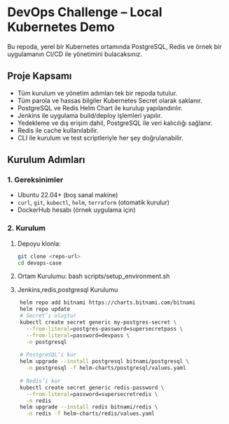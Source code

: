 # DevOps Challenge – Local Kubernetes Demo

Bu repoda, yerel bir Kubernetes ortamında PostgreSQL, Redis ve örnek bir uygulamanın CI/CD ile yönetimini bulacaksınız.

## Proje Kapsamı

- Tüm kurulum ve yönetim adımları tek bir repoda tutulur.
- Tüm parola ve hassas bilgiler Kubernetes Secret olarak saklanır.
- PostgreSQL ve Redis Helm Chart ile kurulup yapılandırılır.
- Jenkins ile uygulama build/deploy işlemleri yapılır.
- Yedekleme ve dış erişim dahil, PostgreSQL ile veri kalıcılığı sağlanır.
- Redis ile cache kullanılabilir.
- CLI ile kurulum ve test scriptleriyle her şey doğrulanabilir.

## Kurulum Adımları

### 1. Gereksinimler

- Ubuntu 22.04+ (boş sanal makine)
- `curl`, `git`, `kubectl`, `helm`, `terraform` (otomatik kurulur)
- DockerHub hesabı (örnek uygulama için)

### 2. Kurulum

1. Depoyu klonla:
   ```sh
   git clone <repo-url>
   cd devops-case

2. Ortam Kurulumu:
   bash scripts/setup_environment.sh

3. Jenkins,redis,postgresql Kurulumu
```sh
  	helm repo add bitnami https://charts.bitnami.com/bitnami
	helm repo update
	# Secret’ı oluştur
	kubectl create secret generic my-postgres-secret \
	  --from-literal=postgres-password=supersecretpass \
	  --from-literal=password=devpass \
	  -n postgresql
	
	# PostgreSQL’i kur
	helm upgrade --install postgresql bitnami/postgresql \
	  -n postgresql -f helm-charts/postgresql/values.yaml
	
	# Redis’i kur
	kubectl create secret generic redis-password \
	  --from-literal=password=supersecretredis \
	  -n redis
	helm upgrade --install redis bitnami/redis \
	  -n redis -f helm-charts/redis/values.yaml
